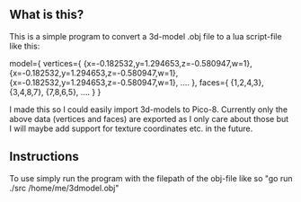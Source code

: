 ## What is this?
This is a simple program to convert a 3d-model .obj file to a lua script-file like this:

model={
vertices={
{x=-0.182532,y=1.294653,z=-0.580947,w=1},
{x=-0.182532,y=1.294653,z=-0.580947,w=1},
{x=-0.182532,y=1.294653,z=-0.580947,w=1},
....
},
faces={
{1,2,4,3},
{3,4,8,7},
{7,8,6,5},
....
}
}

I made this so I could easily import 3d-models to Pico-8.
Currently only the above data (vertices and faces) are exported as I only care about those but I will maybe add support for texture coordinates etc. in the future.

## Instructions

To use simply run the program with the filepath of the obj-file like so "go run ./src /home/me/3dmodel.obj"